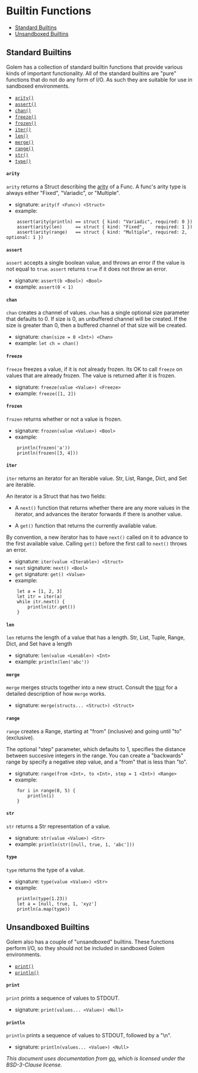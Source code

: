 # Builtin Functions

* [Standard Builtins](#standard-builtins)
* [Unsandboxed Builtins](#unsandboxed-builtins)


## Standard Builtins

Golem has a collection of standard builtin functions that provide
various kinds of important functionality. All of the standard builtins
are "pure" functions that do not do any form of I/O. As such they
are suitable for use in sandboxed environments.

* [`arity()`](#arity)
* [`assert()`](#assert)
* [`chan()`](#chan)
* [`freeze()`](#freeze)
* [`frozen()`](#frozen)
* [`iter()`](#iter)
* [`len()`](#len)
* [`merge()`](#merge)
* [`range()`](#range)
* [`str()`](#str)
* [`type()`](#type)

#### `arity`

`arity` returns a Struct describing the [arity](https://en.wikipedia.org/wiki/Arity) of a Func.
A func's arity type is always either "Fixed", "Variadic", or "Multiple".

* signature: `arity(f <Func>) <Struct>`
* example:

```
    assert(arity(println) == struct { kind: "Variadic", required: 0 })
    assert(arity(len)     == struct { kind: "Fixed",    required: 1 })
    assert(arity(range)   == struct { kind: "Multiple", required: 2, optional: 1 })
```
#### `assert`

`assert` accepts a single boolean value, and throws an error
if the value is not equal to `true`.  `assert` returns `true`
if it does not throw an error.

* signature: `assert(b <Bool>) <Bool>`
* example: `assert(0 < 1)`

#### `chan`

`chan` creates a channel of values.  `chan` has a single optional size parameter that
defaults to 0.  If size is 0, an unbuffered channel will be created.
If the size is greater than 0, then a buffered channel of that size will be created.

* signature: `chan(size = 0 <Int>) <Chan>`
* example: `let ch = chan()`

#### `freeze`

`freeze` freezes a value, if it is not already frozen.  Its OK to call `freeze`
on values that are already frozen.  The value is returned after it is frozen.

* signature: `freeze(value <Value>) <Freeze>`
* example: `freeze([1, 2])`

#### `frozen`

`frozen` returns whether or not a value is frozen.

* signature: `frozen(value <Value>) <Bool>`
* example:

```
    println(frozen('a'))
    println(frozen([3, 4]))
```

#### `iter`

`iter` returns an iterator for an Iterable value.  Str, List, Range, Dict,
and Set are iterable.

An iterator is a Struct that has two fields:

* A `next()` function that
returns whether there are any more values in the iterator,
and advances the iterator forwards if there is another value.

* A `get()` function that returns the currently available value.

By convention, a new iterator has to have `next()` called on it to advance
to the first available value. Calling `get()` before the first call to `next()`
throws an error.

* signature: `iter(value <Iterable>) <Struct>`
* `next` signature: `next() <Bool>`
* `get` signature: `get() <Value>`
* example:

```
    let a = [1, 2, 3]
    let itr = iter(a)
    while itr.next() {
        println(itr.get())
    }
```

#### `len`

`len` returns the length of a value that has a length.  Str, List, Tuple, Range, Dict,
and Set have a length

* signature: `len(value <Lenable>) <Int>`
* example: `println(len('abc'))`

#### `merge`

`merge` merges structs together into a new struct.  Consult the [tour](#TODO)
for a detailed description of how `merge` works.

* signature: `merge(structs... <Struct>) <Struct>`

#### `range`

`range` creates a Range, starting at "from" (inclusive) and going until
"to" (exclusive).

The optional "step" parameter, which defaults to 1,
specifies the distance between succesive integers in the range.  You can
create a "backwards" range by specify a negative step value, and a "from"
that is less than "to".

* signature: `range(from <Int>, to <Int>, step = 1 <Int>) <Range>`
* example:

```
    for i in range(0, 5) {
        println(i)
    }
```
#### `str`

`str` returns a Str representation of a value.

* signature: `str(value <Value>) <Str>`
* example: `println(str([null, true, 1, 'abc']))`

#### `type`

`type` returns the type of a value.

* signature: `type(value <Value>) <Str>`
* example:

```
    println(type(1.23))
    let a = [null, true, 1, 'xyz']
    println(a.map(type))
```


## Unsandboxed Builtins

Golem also has a couple of "unsandboxed" builtins.  These functions
perform I/O, so they should not be included in sandboxed Golem
environments.

* [`print()`](#print)
* [`println()`](#println)

#### `print`

`print` prints a sequence of values to STDOUT.

* signature: `print(values... <Value>) <Null>`

#### `println`

`println` prints a sequence of values to STDOUT, followed by a "\n".

* signature: `println(values... <Value>) <Null>`


_This document uses documentation from [go](https://github.com/golang/go), which
is licensed under the BSD-3-Clause license._
